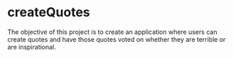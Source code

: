 # createQuotes
The objective of this project is to create an application where users can create quotes and have those quotes voted on whether they are terrible or are inspirational. 
